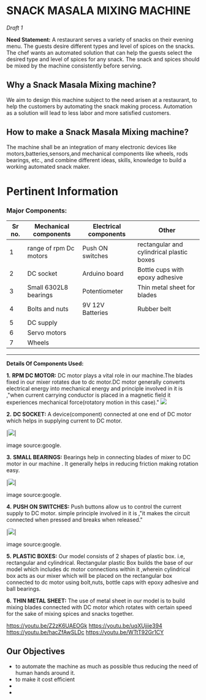 # SNACK MASALA MIXING MACHINE
_Draft 1_

**Need Statement:**
  A restaurant serves a variety of snacks on their evening menu. The guests desire different types and level of spices on the snacks. The chef wants an automated solution that can help the guests select the desired type and level of spices for any snack. The snack and spices should be mixed by the machine consistently before serving.

## Why a Snack Masala Mixing machine?
We aim to design this machine subject to the need arisen at a restaurant, to help the customers by automating the snack making process. Automation as a solution will lead to less labor and more satisfied customers.

## How to make a Snack Masala Mixing machine?
The machine shall be an integration of many electronic devices like motors,batteries,sensors,and mechanical components like wheels, rods bearings, etc., and combine different ideas, skills, knowledge to build a working automated snack maker.

#  Pertinent Information

### Major Components:
|Sr no.|Mechanical components|Electrical components|Other|
|--|--|--|--|
|1|range of rpm Dc motors|Push ON switches|rectangular and cylindrical plastic boxes|
|2|DC socket|Arduino board|Bottle cups with epoxy adhesive|
|3|Small 6302L8 bearings|Potentiometer|Thin metal sheet for blades|
|4|Bolts and nuts|9V 12V Batteries|Rubber belt|
|5|DC supply|||
|6|Servo motors|||
|7|Wheels|||

***
**Details Of Components Used:**

**1.** **RPM DC MOTOR:**
DC motor plays a vital role in our machine.The blades fixed in our mixer rotates due to dc motor.DC motor generally converts electrical energy into mechanical energy and principle involved in it is ,"when current carrying conductor is placed in a magnetic field it experiences mechanical force(rotatory motion in this case)."
![](https://upload.wikimedia.org/wikipedia/commons/thumb/8/89/Electric_motor.gif/330px-Electric_motor.gif)

**2.** **DC SOCKET:**
A device(component) connected at one end of DC motor which helps in supplying current to DC motor.

|![](https://5.imimg.com/data5/NP/TK/MY-25392387/dc-socket-500x500.jpg)| 

image source:google.

**3.** **SMALL BEARINGS:**
Bearings help in connecting blades of mixer to DC motor in our machine . It generally helps in reducing friction making rotation easy.

|![](https://www.motionindustries.com/motion3/fsdb/images/item/NTN_1153.jpg)|

image source:google.

**4.** **PUSH ON SWITCHES:**
Push buttons allow us to control the current supply to DC motor. simple principle involved in it is ,"it makes the circuit connected when pressed and breaks when released."

|![](https://www.robomart.com/image/cache/catalog/RM0914/push-button-on-off-switch-500x500.jpg)|

image source:google.

**5.** **PLASTIC BOXES:**
Our model consists of 2 shapes of plastic box. i.e, rectangular and cylindrical. Rectangular plastic Box builds the base  of our model which includes dc motor connections within it ,wherein cylindrical box acts as our mixer which will be placed on the rectangular box connected to dc motor using bolt,nuts, bottle caps with epoxy adhesive and ball bearings.

**6.** **THIN METAL SHEET:**
The use of metal sheet in our model is to build mixing blades connected with DC motor which rotates with certain speed  for the sake of mixing spices and snacks together.

https://youtu.be/Z2zK6UAEOGk
https://youtu.be/uqXUjiie394
https://youtu.be/hacZfAwSLDc
https://youtu.be/WTtT92Gr1CY

## Our Objectives
* to automate the machine as much as possible thus reducing the need of human hands around it. 
* to make it cost efficient 
* 
* 
